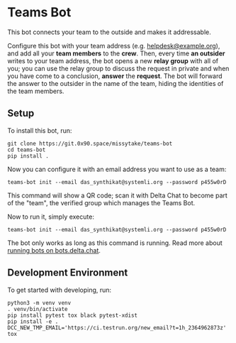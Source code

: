 # Teams Bot

This bot connects your team to the outside
and makes it addressable.

Configure this bot with your team address
(e.g. helpdesk@example.org),
and add all your **team members** to the **crew**.
Then,
every time **an outsider** writes to your team address,
the bot opens a new **relay group** with all of you;
you can use the relay group to discuss the request in private
and when you have come to a conclusion,
**answer** the **request**.
The bot will forward the answer to the outsider
in the name of the team,
hiding the identities of the team members.

## Setup

To install this bot,
run:

```
git clone https://git.0x90.space/missytake/teams-bot
cd teams-bot
pip install .
```

Now you can configure it
with an email address
you want to use as a team:

```
teams-bot init --email das_synthikat@systemli.org --password p455w0rD
```

This command will show a QR code;
scan it with Delta Chat
to become part of the "team",
the verified group which manages the Teams Bot.

Now to run it,
simply execute:

```
teams-bot init --email das_synthikat@systemli.org --password p455w0rD
```

The bot only works as long as this command is running.
Read more about [running bots on
bots.delta.chat](https://bots.delta.chat/howto.html).

## Development Environment

To get started with developing,
run:

```
python3 -m venv venv
. venv/bin/activate
pip install pytest tox black pytest-xdist
pip install -e .
DCC_NEW_TMP_EMAIL='https://ci.testrun.org/new_email?t=1h_2364962873z' tox
```
